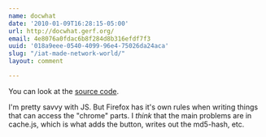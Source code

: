 ```yaml
---
name: docwhat
date: '2010-01-09T16:28:15-05:00'
url: http://docwhat.gerf.org/
email: 4e8076a0fdac6b8f284d8b316efdf7f3
uuid: '018a9eee-0540-4099-96e4-75026da24aca'
slug: "/iat-made-network-world/"
layout: comment

---
```


You can look at the <a href="http://git.gerf.org/?p=itsalltext.git" rel="nofollow">source code</a>.

I'm pretty savvy with JS.  But Firefox has it's own rules when writing things that can access the "chrome" parts.  I *think* that the main problems are in cache.js, which is what adds the button, writes out the md5-hash, etc.

